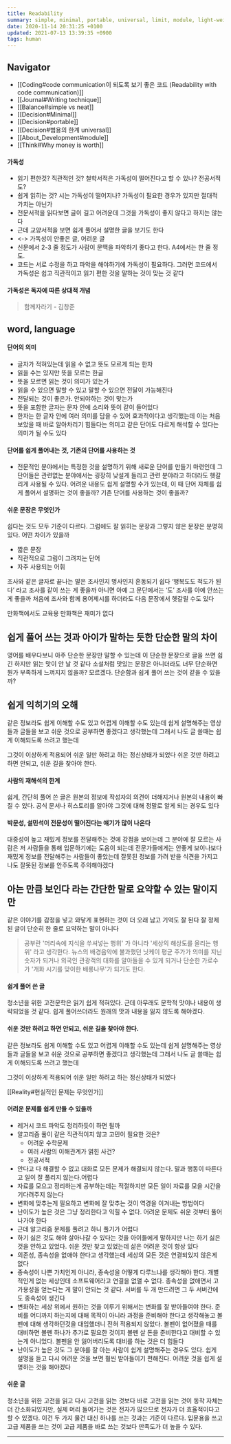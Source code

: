 ```yaml
---
title: Readability
summary: simple, minimal, portable, universal, limit, module, light-weight
date: 2020-11-14 20:31:25 +0100
updated: 2021-07-13 13:39:35 +0900
tags: human
---
```


## Navigator

- [[Coding#code communication이 되도록 보기 좋은 코드 (Readability with code communication)]]
- [[Journal#Writing technique]]
- [[Balance#simple vs neat]]
- [[Decision#Minimal]]
- [[Decision#portable]]
- [[Decision#범용의 한계 universal]]
- [[About_Development#module]]
- [[Think#Why money is worth]]

#### 가독성

- 읽기 편한것? 직관적인 것? 철학서적은 가독성이 떨어진다고 할 수 있나? 전공서적도?
- 쉽게 읽히는 것? 시는 가독성이 떨어지나? 가독성이 필요한 경우가 있지만 절대적 가치는 아닌가
- 전문서적을 읽다보면 글이 길고 어려운데 그것을 가독성이 좋지 않다고 하지는 않는다
- 근데 교양서적을 보면 쉽게 풀어서 설명한 글을 보기도 한다
- <-> 가독성이 안좋은 글, 어려운 글
- 신문에서 2-3 줄 정도가 사람이 문맥을 파악하기 좋다고 한다. A4에서는 한 줄 정도.
- 코드는 서로 수정을 하고 파악을 해야하기에 가독성이 필요하다. 그러면 코드에서 가독성은 쉽고 직관적이고 읽기 편한 것을 말하는 것이 맞는 것 같다

#### 가독성은 독자에 따른 상대적 개념

> 함께자라기 - 김창준

## word, language

#### 단어의 의미

- 글자가 적혀있는데 읽을 수 없고 뜻도 모르게 되는 한자
- 읽을 수는 있지만 뜻을 모르는 한글
- 뜻을 모르면 읽는 것이 의미가 있는가
- 읽을 수 있으면 말할 수 있고 말할 수 있으면 전달이 가능해진다
- 전달되는 것이 좋은가. 안되야하는 것이 맞는가
- 뜻을 포함한 글자는 문자 안에 소리와 뜻이 같이 들어있다
- 한자는 한 글자 안에 여러 의미를 담을 수 있어 효과적이다고 생각했는데 이는 처음 보았을 때 바로 알아차리기 힘들다는 의미고 같은 단어도 다르게 해석할 수 있다는 의미가 될 수도 있다

#### 단어를 쉽게 풀어내는 것, 기존의 단어를 사용하는 것

- 전문적인 분야에서는 특정한 것을 설명하기 위해 새로운 단어를 만들기 마련인데 그 단어들은 관련없는 분야에서는 굉장히 낮설게 들리고 관련 분야라고 하더라도 헷갈리게 사용될 수 있다. 어려운 내용도 쉽게 설명할 수가 있는데, 이 때 단어 자체를 쉽게 풀어서 설명하는 것이 좋을까? 기존 단어를 사용하는 것이 좋을까?

#### 쉬운 문장은 무엇인가
쉽다는 것도 모두 기준이 다르다. 그럼에도 잘 읽히는 문장과 그렇지 않은 문장은 분명히 있다. 어떤 차이가 있을까

- 짧은 문장
- 직관적으로 그림이 그려지는 단어
- 자주 사용되는 어휘

조사와 같은 글자로 끝나는 말은 조사인지 명사인지 혼동되기 쉽다
‘행복도도 척도가 된다’ 라고 조사를 같이 쓰는 게 좋을까
아니면 아예 그 문단에서는 ‘도’ 조사를 아예 안쓰는게 좋을까
처음에 조사와 함께 용어제시를 하더라도 다음 문장에서 헷갈릴 수도 있다

만화책에서도 교육용 만화책은 재미가 없다

## 쉽게 풀어 쓰는 것과 아이가 말하는 듯한 단순한 말의 차이

영어를 배우다보니 아주 단순한 문장만 말할 수 있는데
이 단순한 문장으로 글을 쓰면 쉽긴 하지만 읽는 맛이 안 날 것 같다
소설처럼 맛있는 문장은 아니더라도
너무 단순하면 뭔가 부족하게 느껴지지 않을까? 모르겠다.
단순함과 쉽게 풀어 쓰는 것이 같을 수 있을까?

## 쉽게 익히기의 오해

같은 정보라도 쉽게 이해할 수도 있고 어렵게 이해할 수도 있는데
쉽게 설명해주는 영상들과 글들을 보고 쉬운 것으로 공부하면 좋겠다고 생각했는데
그래서 나도 글 쓸때는 쉽게 이해되도록 쓰려고 했는데

그것이 이상하게 적용되어 쉬운 일만 하려고 하는 정신상태가 되었다
쉬운 것만 하려고 하면 안되고, 쉬운 길을 찾아야 한다.

#### 사람의 재해석의 한계

쉽게, 간단히 풀어 쓴 글은 원본의 정보에 작성자의 의견이 더해지거나 원본의 내용이
빠질 수 있다.
공식 문서나 히스토리를 알아야 그것에 대해 정말로 알게 되는 경우도 있다

#### 박문성, 설민석이 전문성이 떨어진다는 얘기가 많이 나온다

대중성이 높고 재밌게 정보를 전달해주는 것에 강점을 보이는데
그 분야에 잘 모르는 사람은 저 사람들을 통해 입문하기에는 도움이 되는데 전문가들에게는 안좋게 보이나보다
재밌게 정보를 전달해주는 사람들이 좋았는데 잘못된 정보를 가려 받을 식견을 가지고 나도 잘못된 정보를 안주도록 주의해야겠다

## 아는 만큼 보인다 라는 간단한 말로 요약할 수 있는 말이지만

같은 이야기를 감정을 넣고 와닿게 표현하는 것이 더 오래 남고 기억도 잘 된다
잘 정제된 글이 단순히 한 줄로 요약하는 말이 아니다

> 공부란 '머리속에 지식을 쑤셔넣는 행위' 가 아니라
> '세상의 해상도를 올리는 행위' 라고 생각한다.
> 뉴스의 배경음악에 불과했던 닛케이 평균 주가가 의미를 지닌 숫자가 되거나
> 외국인 관광객의 대화를 알아들을 수 있게 되거나
> 단순한 가로수가 '개화 시기를 맞이한 배롱나무'가 되기도 한다.

#### 쉽게 풀어 쓴 글

청소년을 위한 고전문학은 읽기 쉽게 적혀있다. 근데 아무래도 문학적 맛이나 내용이
생략되었을 것 같다. 쉽게 풀어쓰더라도 원래의 맛과 내용을 잃지 않도록 해야겠다.

#### 쉬운 것만 하려고 하면 안되고, 쉬운 길을 찾아야 한다.

같은 정보라도 쉽게 이해할 수도 있고 어렵게 이해할 수도 있는데
쉽게 설명해주는 영상들과 글들을 보고 쉬운 것으로 공부하면 좋겠다고 생각했는데
그래서 나도 글 쓸때는 쉽게 이해되도록 쓰려고 했는데

그것이 이상하게 적용되어 쉬운 일만 하려고 하는 정신상태가 되었다

[[Reality#현실적인 문제는 무엇인가]]

#### 어려운 문제를 쉽게 만들 수 있을까

- 레거시 코드 파악도 정리하듯이 하면 될까
- 알고리즘 풀이 같은 직관적이지 않고 고민이 필요한 것은?
	- 어려운 수학문제
	- 여러 사람의 이해관계가 얽힌 사건?
	- 전공서적
- 안다고 다 해결할 수 없고 대화로 모든 문제가 해결되지 않는다. 말과 행동이 따른다고 일이 잘 풀리지 않는다.어렵다
- 자료를 모으고 정리하는게 공부하는데는 적절하지만 모든 일이 자료를 모을 시간을 기다려주지 않는다
- 변화에 맞추는게 필요하고 변화에 잘 맞추는 것이 역경을 이겨내는 방법이다
- 난이도가 높은 것은 그냥 정리한다고 익힐 수 없다. 어려운 문제도 쉬운 것부터 풀어나가야 한다
- 근데 알고리즘 문제를 풀려고 하니 풀기가 어렵다
- 하기 싫은 것도 해야 살아나갈 수 있다는 것을 아이들에게 말하지만 나는 하기 싫은 것을 안하고 있었다. 쉬운 것만 찾고 있었는데 삶은 어려운 것이 항상 있다
- 의존성, 종속성을 없애야 한다고 생각했는데 세상의 모든 것은 연결되있지 않은게 없다
- 종속성이 나쁜 가치인게 아니라, 종속성을 어떻게 다루느냐를 생각해야 한다. 개별적인게 없는 세상인데 소프트웨어라고 연결을 없앨 수 없다. 종속성을 없애면서 고가용성을 얻는다는 게 말이 안되는 것 같다. 서버를 두 개 만드려면 그 두 서버간에도 종속성이 생긴다
- 변화하는 세상 위에서 원하는 것을 이루기 위해서는 변화를 잘 받아들여야 한다. 준비를 어디까지 하는지에 대해 목적이 아니라 과정을 준비해야 한다고 생각해놓고 볼펜에 대해 생각하던것을 대입했더니 전혀 적용되지 않았다. 볼펜이 없어졌을 때를 대비하면 볼펜 하나가 추가로 필요한 것이지 볼펜 살 돈을 준비한다고 대비할 수 있는게 아니었다. 볼펜을 안 잃어버리도록 대비를 하는 것은 더 힘들다
- 난이도가 높은 것도 그 분야를 잘 아는 사람이 쉽게 설명해주는 경우도 있다. 쉽게 설명을 듣고 다시 어려운 것을 보면 훨씬 받아들이기 편해진다. 어려운 것을 쉽게 설명하는 것을 해야겠다

#### 쉬운 글

청소년을 위한 고전을 읽고 다시 고전을 읽는 것보다 바로 고전을 읽는 것이 동작 자체는 더 간소화되있지만, 실제 머리 들어가는 것은 전자가 많으므로 전자가 더 효율적이다고 할 수 있겠다. 이건 두 가지 물건 대신 하나를 쓰는 것과는 기준이 다르다. 입문용을 쓰고 고급 제품을 쓰는 것이 고급 제품을 바로 쓰는 것보다 만족도가 더 높을 수 있다.

---
